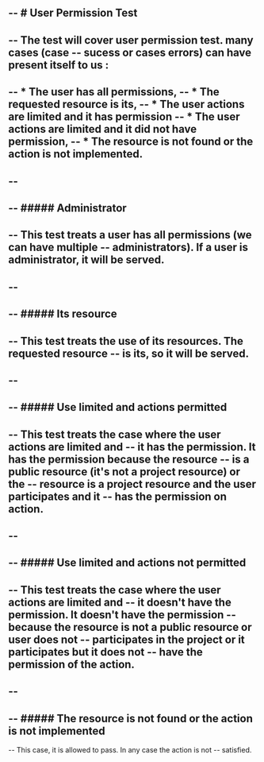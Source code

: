 -- # User Permission Test 
--
-- The test will cover user permission test. many cases (case 
-- sucess or cases errors) can have present itself to us : 
--
-- * The user has all permissions,
-- * The requested resource is its,
-- * The user actions are limited and it has permission
-- * The user actions are limited and it did not have permission,
-- * The resource is not found or the action is not implemented.
--
--
--
-- ##### Administrator
--
-- This test treats a user has all permissions (we can have multiple
-- administrators). If a user is administrator, it will be served.
--
--
-- 
-- ##### Its resource
--
-- This test treats the use of its resources. The requested resource
-- is its, so it will be served.
--
--
--
-- ##### Use limited and actions permitted
--
-- This test treats the case where the user actions are limited and
-- it has the permission. It has the permission because the resource
-- is a public resource (it's not a project resource) or the 
-- resource is a project resource and the user participates and it
-- has the permission on action.
--
--
--
-- ##### Use limited and actions not permitted
--
-- This test treats the case where the user actions are limited and
-- it doesn't have the permission. It doesn't have the permission
-- because the resource is not a public resource or user does not
-- participates in the project or it participates but it does not 
-- have the permission of the action.
--
--
--
-- ##### The resource is not found or the action is not implemented
--
-- This case, it is allowed to pass. In any case the action is not 
-- satisfied.


 
















